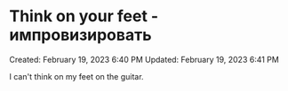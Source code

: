 # Think on your feet - импровизировать

Created: February 19, 2023 6:40 PM
Updated: February 19, 2023 6:41 PM

I can't think on my feet on the guitar.
